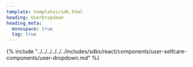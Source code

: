 ```yaml
---
template: templates/sdk.html
heading: UserDropdown
heading_meta:
  monospace: true
  tag: true
---
```

{% include "../../../../../../includes/sdks/react/components/user-selfcare-components/user-dropdown.md" %}
